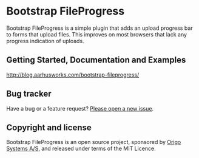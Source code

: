 # Bootstrap FileProgress

Bootstrap FileProgress is a simple plugin that adds an upload progress bar to forms that upload files. This improves
on most browsers that lack any progress indication of uploads.

## Getting Started, Documentation and Examples
http://blog.aarhusworks.com/bootstrap-fileprogress/

## Bug tracker

Have a bug or a feature request? [Please open a new issue](https://github.com/jakobadam/bootstrap-fileprogress/issues).

## Copyright and license

Bootstrap FileProgress is an open source project, sponsored by [Origo
Systems A/S](https://origo.io), and released under terms of the MIT Licence.

